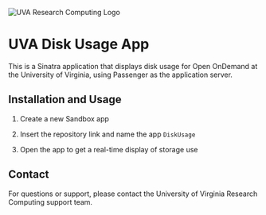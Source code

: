 ![UVA Research Computing Logo](https://learning.rc.virginia.edu/img/RC_logo.svg)
# UVA Disk Usage App

This is a Sinatra application that displays disk usage for Open OnDemand at the University of Virginia, using Passenger as the application server.

## Installation and Usage

1. Create a new Sandbox app

2. Insert the repository link and name the app `DiskUsage`

3. Open the app to get a real-time display of storage use

## Contact

For questions or support, please contact the University of Virginia Research Computing support team.